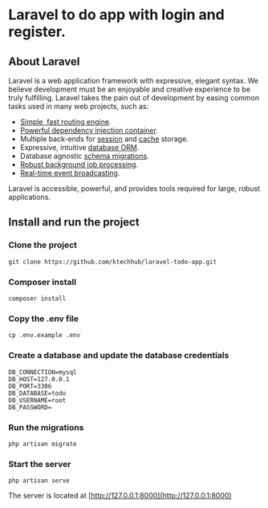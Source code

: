 # Laravel to do app with login and register.

## About Laravel

Laravel is a web application framework with expressive, elegant syntax. We believe development must be an enjoyable and creative experience to be truly fulfilling. Laravel takes the pain out of development by easing common tasks used in many web projects, such as:

- [Simple, fast routing engine](https://laravel.com/docs/routing).
- [Powerful dependency injection container](https://laravel.com/docs/container).
- Multiple back-ends for [session](https://laravel.com/docs/session) and [cache](https://laravel.com/docs/cache) storage.
- Expressive, intuitive [database ORM](https://laravel.com/docs/eloquent).
- Database agnostic [schema migrations](https://laravel.com/docs/migrations).
- [Robust background job processing](https://laravel.com/docs/queues).
- [Real-time event broadcasting](https://laravel.com/docs/broadcasting).

Laravel is accessible, powerful, and provides tools required for large, robust applications.

## Install and run the project

### Clone the project
`git clone https://github.com/ktechhub/laravel-todo-app.git`

### Composer install

`composer install`

### Copy the .env file
`cp .env.example .env`

### Create a database and update the database credentials
```
DB_CONNECTION=mysql
DB_HOST=127.0.0.1
DB_PORT=3306
DB_DATABASE=todo
DB_USERNAME=root
DB_PASSWORD=
```

### Run the migrations
`php artisan migrate`

### Start the server

`php artisan serve`

The server is located at [http://127.0.0.1:8000](http://127.0.0.1:8000)
